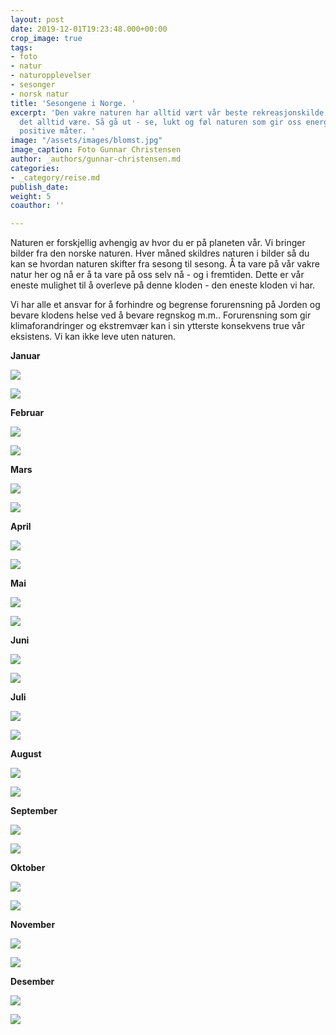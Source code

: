```yaml
---
layout: post
date: 2019-12-01T19:23:48.000+00:00
crop_image: true
tags:
- foto
- natur
- naturopplevelser
- sesonger
- norsk natur
title: 'Sesongene i Norge. '
excerpt: 'Den vakre naturen har alltid vært vår beste rekreasjonskilde og slik vil
  det alltid være. Så gå ut - se, lukt og føl naturen som gir oss energi på alle tenkelige
  positive måter. '
image: "/assets/images/blomst.jpg"
image_caption: Foto Gunnar Christensen
author: _authors/gunnar-christensen.md
categories:
- _category/reise.md
publish_date: 
weight: 5
coauthor: ''

---
```

Naturen er forskjellig avhengig av hvor du er på planeten vår. Vi bringer bilder fra den norske naturen. Hver måned skildres naturen i bilder så du kan se hvordan naturen skifter fra sesong til sesong. Å ta vare på vår vakre natur her og nå er å ta vare på oss selv nå - og i fremtiden. Dette er vår eneste mulighet til å overleve på denne kloden - den eneste kloden vi har.

Vi har alle et ansvar for å forhindre og begrense forurensning på Jorden og bevare klodens helse ved å bevare regnskog m.m.. Forurensning som gir klimaforandringer og ekstremvær kan i sin ytterste konsekvens true vår eksistens. Vi kan ikke leve uten naturen.

**Januar**

![](/assets/images/nov.15.JPG)

![](/assets/images/jan.2.jpg)

**Februar**

![](/assets/images/feb.5.jpg)

![](/assets/images/feb.4.jpg)

**Mars**

![](/assets/images/mars.12.jpg)

![](/assets/images/IMG_ma.8.jpg)

**April**

![](/assets/images/songebekken.jpg)

![](/assets/images/april.04.jpg)

**Mai**

![](/assets/images/may4.jpg)

![](/assets/images/may6.jpg)

**Juni**

![](/assets/images/jun.02.jpg)

![](/assets/images/tjerngc.jpg)

**Juli**

![](/assets/images/b08.2.jpg)

![](/assets/images/juli.03.JPG)

**August**

![](/assets/images/fo.la.gc.jpg)

![](/assets/images/aug91.jpg)

**September**

![](/assets/images/larvik.jpg)

![](/assets/images/bar.jpg)

**Oktober**

![](/assets/images/okt6.jpg)

![](/assets/images/oct091.jpg)

**November**

![](/assets/images/now.5.jpg)

![](/assets/images/nov.18.JPG)

**Desember**

![](/assets/images/des.9.JPG)

![](/assets/images/des.1.JPG)